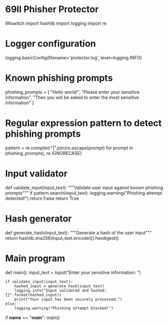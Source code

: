 # 69ll Phisher Protector
96switch
import hashlib
import logging
import re

# Logger configuration
logging.basicConfig(filename='protector.log', level=logging.INFO)

# Known phishing prompts
phishing_prompts = [
    "Hello world!",
    "Please enter your sensitive information",
    "Then you will be asked to enter the most sensitive information"
]

# Regular expression pattern to detect phishing prompts
pattern = re.compile(r"|".join(re.escape(prompt) for prompt in phishing_prompts), re.IGNORECASE)

# Input validator
def validate_input(input_text):
    """Validate user input against known phishing prompts"""
    if pattern.search(input_text):
        logging.warning("Phishing attempt detected!")
        return False
    return True

# Hash generator
def generate_hash(input_text):
    """Generate a hash of the user input"""
    return hashlib.sha256(input_text.encode()).hexdigest()

# Main program
def main():
    input_text = input("Enter your sensitive information: ")

    if validate_input(input_text):
        hashed_input = generate_hash(input_text)
        logging.info("Input validated and hashed: {}".format(hashed_input))
        print("Your input has been securely processed.")
    else:
        logging.warning("Phishing attempt blocked!")

if __name__ == "__main__":
    main()

